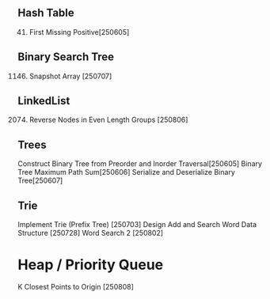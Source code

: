 ## Hash Table

41. First Missing Positive[250605]

## Binary Search Tree

1146. Snapshot Array [250707]

## LinkedList

2074. Reverse Nodes in Even Length Groups [250806]

## Trees

Construct Binary Tree from Preorder and Inorder Traversal[250605]
Binary Tree Maximum Path Sum[250606]
Serialize and Deserialize Binary Tree[250607]

## Trie

Implement Trie (Prefix Tree) [250703]
Design Add and Search Word Data Structure [250728]
Word Search 2 [250802]

# Heap / Priority Queue

K Closest Points to Origin [250808]
